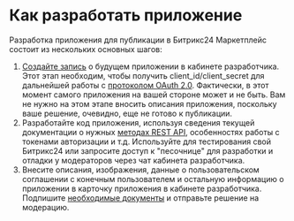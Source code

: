 # Как разработать приложение

Разработка приложения для публикации в Битрикс24 Маркетплейс состоит из нескольких основных шагов:

1. [Создайте запись](./how-to-add-app.md) о будущем приложении в кабинете разработчика. Этот этап необходим, чтобы получить client_id/client_secret для дальнейшей работы с [протоколом OAuth 2.0](../../settings/oauth/index.md). Фактически, в этот момент самого приложения на вашей стороне может и не быть. Вам не нужно на этом этапе вносить описания приложения, поскольку ваше решение, очевидно, еще не готово к публикации.
2. Разработайте код приложения, используя сведения текущей документации о нужных [методах REST API](../../api-reference/index.md), особенностях работы с токенами авторизации и т.д. Используйте для тестирования свой Битрикс24 или запросите доступ к "песочнице" для разработки и отладки у модераторов через чат кабинета разработчика.
3. Внесите описания, изображения, данные о пользовательском соглашении с конечным пользователем и остальную информацию о приложении в карточку приложения в кабинете разработчика. Подпишите [необходимые документы](../documents/index.md) и отправьте решение на модерацию.
